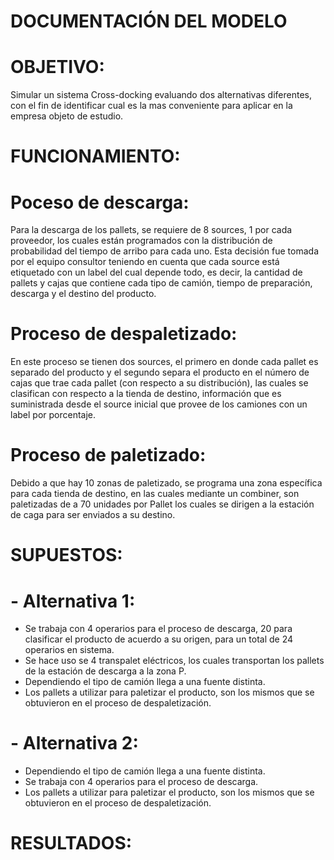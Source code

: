 # DOCUMENTACIÓN DEL MODELO 

# OBJETIVO:

Simular un sistema Cross-docking evaluando dos alternativas diferentes, con el fin de identificar cual es la mas conveniente para aplicar en la empresa objeto de estudio. 

# FUNCIONAMIENTO:

# Poceso de descarga: 
Para la descarga de los pallets, se requiere de 8 sources, 1 por cada proveedor, los cuales están programados con la distribución de probabilidad del tiempo de arribo para cada uno. Esta decisión fue tomada por el equipo consultor teniendo en cuenta que cada source está etiquetado con un label del cual depende todo, es decir, la cantidad de pallets y cajas que contiene cada tipo de camión, tiempo de preparación, descarga y el destino del producto.

# Proceso de despaletizado:
En este proceso se tienen dos sources, el primero en donde cada pallet es separado del producto y el segundo separa el producto en el número de cajas que trae cada pallet (con respecto a su distribución), las cuales se clasifican con respecto a la tienda de destino, información que es suministrada desde el source inicial que provee de los camiones con un label por porcentaje.

# Proceso de paletizado: 
Debido a que hay 10 zonas de paletizado, se programa una zona específica para cada tienda de destino, en las cuales mediante un combiner, son paletizadas de a 70 unidades por Pallet los cuales se dirigen a la estación de caga para ser enviados a su destino.

# SUPUESTOS: 

# - Alternativa 1: 
- Se trabaja con 4 operarios para el proceso de descarga, 20 para clasificar el producto de acuerdo a su origen, para un total de 24 operarios en sistema. 
- Se hace uso se 4 transpalet eléctricos, los cuales transportan los pallets de la estación de descarga a la zona P.
- Dependiendo el tipo de camión llega a una fuente distinta.
- Los pallets a utilizar para paletizar el producto, son los mismos que se obtuvieron en el proceso de despaletización.

# - Alternativa 2:
- Dependiendo el tipo de camión llega a una fuente distinta.
- Se trabaja con 4 operarios para el proceso de descarga.
- Los pallets a utilizar para paletizar el producto, son los mismos que se obtuvieron en el proceso de despaletización.

# RESULTADOS:


